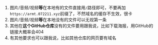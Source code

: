 1. 图片/音频/视频**等**在本地有的文件直接用`/`路径即可，不要再加`https://armt.072211.xyz`前缀了，不然域名的缓存不生效，很卡
2. 图片/音频/视频**等**在本地没有的文件可以无视第一条
3. 其他在**这个GitHub仓库**没有的文件要用跟我说，比如下载海报，用GitHub的链接大概率会404
4. 有其他要求也可以跟我说，比如其他仓库的网页要有域名